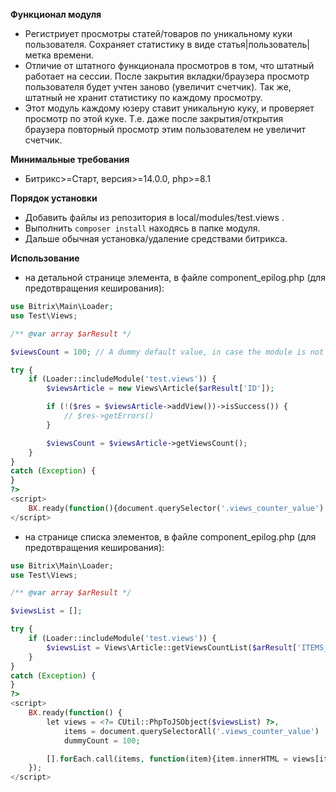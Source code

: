**Функционал модуля**
- Регистриует просмотры статей/товаров по уникальному куки пользователя. Сохраняет статистику в виде статья|пользователь|метка времени.
- Отличие от штатного функционала просмотров в том, что штатный работает на сессии. После закрытия вкладки/браузера просмотр пользователя
будет учтен заново (увеличит счетчик). Так же, штатный не хранит статистику по каждому просмотру.
- Этот модуль каждому юзеру ставит уникальную куку, и проверяет просмотр по этой куке. Т.е. даже после закрытия/открытия браузера повторный
просмотр этим пользователем не увеличит счетчик.

**Минимальные требования**
- Битрикс>=Старт, версия>=14.0.0, php>=8.1

**Порядок установки**
- Добавить файлы из репозитория в local/modules/test.views .
- Выполнить ```composer install``` находясь в папке модуля.
- Дальше обычная установка/удаление средствами битрикса.

**Использование**
- на детальной странице элемента, в файле component_epilog.php (для предотвращения кеширования):
```php
use Bitrix\Main\Loader;
use Test\Views;

/** @var array $arResult */

$viewsCount = 100; // A dummy default value, in case the module is not installed or an error occurs

try {
    if (Loader::includeModule('test.views')) {
        $viewsArticle = new Views\Article($arResult['ID']);

        if (!($res = $viewsArticle->addView())->isSuccess()) {
            // $res->getErrors()
        }

        $viewsCount = $viewsArticle->getViewsCount();
    }
}
catch (Exception) {
}
?>
<script>
    BX.ready(function(){document.querySelector('.views_counter_value').innerHTML='<?= $viewsCount ?>'});
</script>
```
- на странице списка элементов, в файле component_epilog.php (для предотвращения кеширования):
```php
use Bitrix\Main\Loader;
use Test\Views;

/** @var array $arResult */

$viewsList = [];

try {
    if (Loader::includeModule('test.views')) {
        $viewsList = Views\Article::getViewsCountList($arResult['ITEMS_IDS_LIST'] ?? []);
    }
}
catch (Exception) {
}
?>
<script>
    BX.ready(function() {
        let views = <?= CUtil::PhpToJSObject($viewsList) ?>,
            items = document.querySelectorAll('.views_counter_value') || [],
            dummyCount = 100;

        [].forEach.call(items, function(item){item.innerHTML = views[item.dataset.id] || dummyCount});
    });
</script>

```

